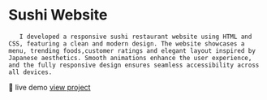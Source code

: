 # Sushi Website
       I developed a responsive sushi restaurant website using HTML and CSS, featuring a clean and modern design. The website showcases a menu, trending foods,customer ratings and elegant layout inspired by Japanese aesthetics. Smooth animations enhance the user experience, and the fully responsive design ensures seamless accessibility across all devices.
       
🔗 live demo
[view project](https://afridhabegum.github.io/sushi_website/#services)
